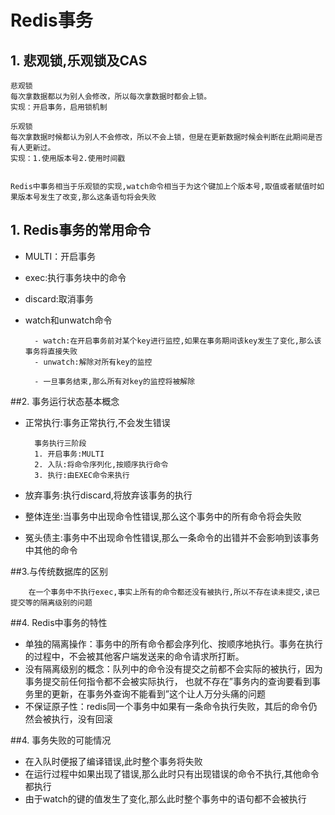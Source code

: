 # Redis事务

## 1. 悲观锁,乐观锁及CAS

	悲观锁
	每次拿数据都以为别人会修改，所以每次拿数据时都会上锁。
	实现：开启事务，启用锁机制
	
	乐观锁
	每次拿数据时候都认为别人不会修改，所以不会上锁，但是在更新数据时候会判断在此期间是否有人更新过。
	实现：1.使用版本号2.使用时间戳


	Redis中事务相当于乐观锁的实现,watch命令相当于为这个键加上个版本号,取值或者赋值时如果版本号发生了改变,那么这条语句将会失败

## 1. Redis事务的常用命令

- MULTI：开启事务
- exec:执行事务块中的命令
- discard:取消事务
- watch和unwatch命令

		- watch:在开启事务前对某个key进行监控,如果在事务期间该key发生了变化,那么该事务将直接失败
		- unwatch:解除对所有key的监控
		
		- 一旦事务结束,那么所有对key的监控将被解除


##2. 事务运行状态基本概念

- 正常执行:事务正常执行,不会发生错误 
		
		事务执行三阶段
		1. 开启事务:MULTI
		2. 入队:将命令序列化,按顺序执行命令
		3. 执行:由EXEC命令来执行
- 放弃事务:执行discard,将放弃该事务的执行
- 整体连坐:当事务中出现命令性错误,那么这个事务中的所有命令将会失败
- 冤头债主:事务中不出现命令性错误,那么一条命令的出错并不会影响到该事务中其他的命令

##3.与传统数据库的区别

	    在一个事务中不执行exec,事实上所有的命令都还没有被执行,所以不存在读未提交,读已提交等的隔离级别的问题

##4. Redis中事务的特性
- 单独的隔离操作：事务中的所有命令都会序列化、按顺序地执行。事务在执行的过程中，不会被其他客户端发送来的命令请求所打断。
- 没有隔离级别的概念：队列中的命令没有提交之前都不会实际的被执行，因为事务提交前任何指令都不会被实际执行，
也就不存在”事务内的查询要看到事务里的更新，在事务外查询不能看到”这个让人万分头痛的问题
- 不保证原子性：redis同一个事务中如果有一条命令执行失败，其后的命令仍然会被执行，没有回滚

##4. 事务失败的可能情况

- 在入队时便报了编译错误,此时整个事务将失败
- 在运行过程中如果出现了错误,那么此时只有出现错误的命令不执行,其他命令都执行
- 由于watch的键的值发生了变化,那么此时整个事务中的语句都不会被执行